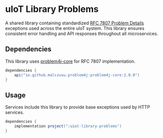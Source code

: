 # uIoT Library Problems

A shared library containing standardized [RFC 7807 Problem Details](https://datatracker.ietf.org/doc/html/rfc7807)
exceptions used across the entire uIoT system. This library ensures consistent error handling and API responses
throughout all microservices.

## Dependencies

This library uses [problem4j-core](https://github.com/malczuuu/problem4j) for RFC 7807 implementation.

```groovy
dependencies {
    api("io.github.malczuuu.problem4j:problem4j-core:2.0.0")
}
```

## Usage

Services include this library to provide base exceptions used by HTTP services.

```groovy
dependencies {
    implementation project(":uiot-library-problems")
}
```
